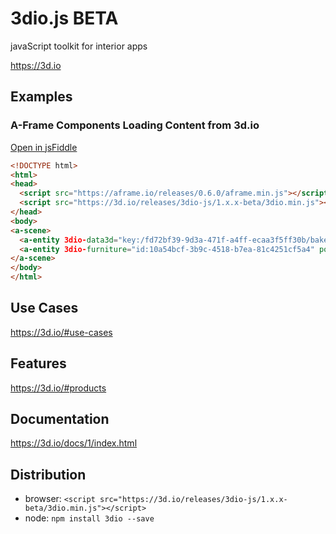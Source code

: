 # 3dio.js BETA
javaScript toolkit for interior apps

https://3d.io

## Examples

### A-Frame Components Loading Content from 3d.io

[Open in jsFiddle](https://jsfiddle.net/3dio/5wgoq2u7/embedded/result,html/dark/)
```html
<!DOCTYPE html>
<html>
<head>
  <script src="https://aframe.io/releases/0.6.0/aframe.min.js"></script>
  <script src="https://3d.io/releases/3dio-js/1.x.x-beta/3dio.min.js"></script>
</head>
<body>
<a-scene>
  <a-entity 3dio-data3d="key:/fd72bf39-9d3a-471f-a4ff-ecaa3f5ff30b/bake/2017-04-15_22-45-14_XsiltX/regular/lighting.gz.data3d.buffer" position="0 -5 -6"></a-entity>
  <a-entity 3dio-furniture="id:10a54bcf-3b9c-4518-b7ea-81c4251cf5a4" position="-0.85 -5 -5.4"></a-entity>
</a-scene>
</body>
</html>
```

## Use Cases

https://3d.io/#use-cases

## Features

https://3d.io/#products

## Documentation

https://3d.io/docs/1/index.html

## Distribution

* browser: `<script src="https://3d.io/releases/3dio-js/1.x.x-beta/3dio.min.js"></script>`
* node: `npm install 3dio --save`
